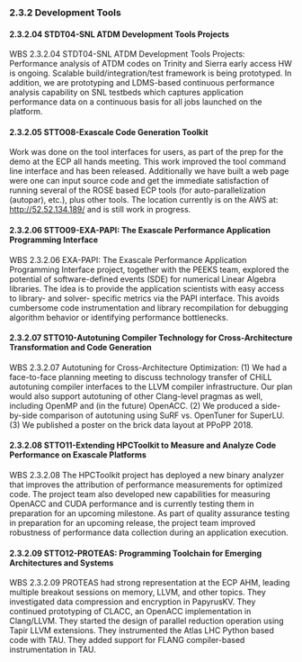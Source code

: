 ### 2.3.2 Development Tools

#### 2.3.2.04 STDT04-SNL ATDM Development Tools Projects
WBS 2.3.2.04 STDT04-SNL ATDM Development Tools Projects: Performance analysis of ATDM codes on Trinity and Sierra early access HW is ongoing. Scalable build/integration/test framework is being prototyped. In addition, we are prototyping and LDMS-based continuous performance analysis capability on SNL testbeds which captures application performance data on a continuous basis for all jobs launched on the platform.

#### 2.3.2.05 STTO08-Exascale Code Generation Toolkit
Work was done on the tool interfaces for users, as part of the prep for the demo at the ECP all hands meeting.  This work improved the tool command line interface and has been released.  Additionally we have built a web page were one can input source code and get the immediate satisfaction of running several of the ROSE based ECP tools (for auto-parallelization (autopar), etc.), plus other tools. The location currently is on the AWS at: http://52.52.134.189/ and is still work in progress.


#### 2.3.2.06 STTO09-EXA-PAPI: The Exascale Performance Application Programming Interface
WBS 2.3.2.06 EXA-PAPI: The Exascale Performance Application Programming Interface project, together with the PEEKS team, explored the potential of software-defined events (SDE) for numerical Linear Algebra libraries. The idea is to provide the application scientists with easy access to library- and solver- specific metrics via the PAPI interface. This avoids cumbersome code instrumentation and library recompilation for debugging algorithm behavior or identifying performance bottlenecks.



#### 2.3.2.07 STTO10-Autotuning Compiler Technology for Cross-Architecture Transformation and Code Generation
WBS 2.3.2.07 Autotuning for Cross-Architecture Optimization: (1) We had a face-to-face planning meeting to discuss technology transfer of CHiLL autotuning compiler interfaces to the LLVM compiler infrastructure.  Our plan would also support autotuning of other Clang-level pragmas as well, including OpenMP and (in the future) OpenACC.  (2) We produced a side-by-side comparison of autotuning using SuRF vs. OpenTuner for SuperLU.  (3) We published a poster on the brick data layout at PPoPP 2018.   

#### 2.3.2.08 STTO11-Extending HPCToolkit to Measure and Analyze Code Performance on Exascale Platforms
WBS 2.3.2.08 The HPCToolkit project has deployed a new binary analyzer that improves the attribution of performance measurements for optimized code. The project team also developed new capabilities for measuring OpenACC and CUDA performance and is currently testing them in preparation for an upcoming milestone. As part of quality assurance testing in preparation for an upcoming release, the project team improved robustness of performance data collection during an application execution. 


#### 2.3.2.09 STTO12-PROTEAS: Programming Toolchain for Emerging Architectures and Systems
WBS 2.3.2.09 PROTEAS had strong representation at the ECP AHM, leading multiple breakout sessions on memory, LLVM, and other topics. They investigated data compression and encryption in PapyrusKV. They continued prototyping of CLACC, an OpenACC implementation in Clang/LLVM. They started the design of parallel reduction operation using Tapir LLVM extensions. They instrumented the Atlas LHC Python based code with TAU. They added support for FLANG compiler-based instrumentation in TAU.


